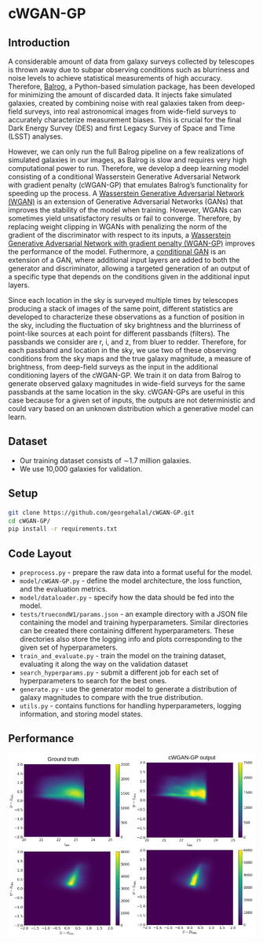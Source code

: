 # cWGAN-GP
## Introduction
A considerable amount of data from galaxy surveys collected by telescopes is thrown away due to subpar observing conditions such as blurriness and noise levels to achieve statistical measurements of high accuracy. Therefore, [Balrog](https://academic.oup.com/mnras/article/457/1/786/988891), a Python-based simulation package, has been developed for minimizing the amount of discarded data. It injects fake simulated galaxies, created by combining noise with real galaxies taken from deep-field surveys, into real astronomical images from wide-field surveys to accurately characterize measurement biases. This is crucial for the final Dark Energy Survey (DES) and first Legacy Survey of Space and Time (LSST) analyses.

However, we can only run the full Balrog pipeline on a few realizations of simulated galaxies in our images, as Balrog is slow and requires very high computational power to run. Therefore, we develop a deep learning model consisting of a conditional Wasserstein Generative Adversarial Network with gradient penalty (cWGAN-GP) that emulates Balrog’s functionality for speeding up the process. A [Wasserstein Generative Adversarial Network (WGAN)](https://ui.adsabs.harvard.edu/abs/2017arXiv170107875A/abstract) is an extension of Generative Adversarial Networks (GANs) that improves the stability of the model when training. However, WGANs can sometimes yield unsatisfactory results or fail to converge. Therefore, by replacing weight clipping in WGANs with penalizing the norm of the gradient of the discriminator with respect to its inputs, a [Wasserstein Generative Adversarial Network with gradient penalty (WGAN-GP)](https://papers.nips.cc/paper/2017/hash/892c3b1c6dccd52936e27cbd0ff683d6-Abstract.html) improves the performance of the model. Futhermore, a [conditional GAN](https://arxiv.org/abs/1411.1784) is an extension of a GAN, where additional input layers are added to both the generator and discriminator, allowing a targeted generation of an output of a specific type that depends on the conditions given in the additional input layers.

Since each location in the sky is surveyed multiple times by telescopes producing a stack of images of the same point, different statistics are developed to characterize these observations as a function of position in the sky, including the fluctuation of sky brightness and the blurriness of point-like sources at each point for different passbands (filters). The passbands we consider are r, i, and z, from bluer to redder. Therefore, for each passband and location in the sky, we use two of these observing conditions from the sky maps and the true galaxy magnitude, a measure of brightness, from deep-field surveys as the input in the additional conditioning layers of the cWGAN-GP. We train it on data from Balrog to generate observed galaxy magnitudes in wide-field surveys for the same passbands at the same location in the sky. cWGAN-GPs are useful in this case because for a given set of inputs, the outputs are not deterministic and could vary based on an unknown distribution which a generative model can learn.

## Dataset
* Our training dataset consists of ∼1.7 million galaxies.
* We use 10,000 galaxies for validation.

## Setup
```bash
git clone https://github.com/georgehalal/cWGAN-GP.git
cd cWGAN-GP/
pip install -r requirements.txt
```

## Code Layout
* `preprocess.py` - prepare the raw data into a format useful for the model.
* `model/cWGAN-GP.py` - define the model architecture, the loss function, and the evaluation metrics.
* `model/dataloader.py` - specify how the data should be fed into the model.
* `tests/truecondW1/params.json` - an example directory with a JSON file containing the model and training hyperparameters. Similar directories can be created there containing different hyperparameters. These directories also store the logging info and plots corresponding to the given set of hyperparameters.
* `train_and_evaluate.py` - train the model on the training dataset, evaluating it along the way on the validation dataset
* `search_hyperparams.py` - submit a different job for each set of hyperparameters to search for the best ones.
* `generate.py` - use the generator model to generate a distribution of galaxy magnitudes to compare with the true distribution.
* `utils.py` - contains functions for handling hyperparameters, logging information, and storing model states.

## Performance
![perf](https://github.com/georgehalal/cWGAN-GP/blob/main/img/cWGAN-GP_performance.png)
